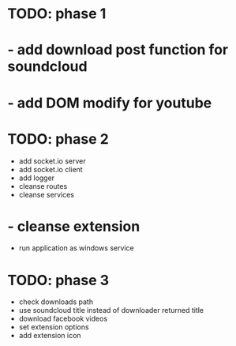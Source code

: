 # TODO: phase 1
# - add download post function for soundcloud
# - add DOM modify for youtube 

# TODO: phase 2
- add socket.io server
- add socket.io client
- add logger 
- cleanse routes
- cleanse services
# - cleanse extension
- run application as windows service


# TODO: phase 3
- check downloads path
- use soundcloud title instead of downloader returned title
- download facebook videos
- set extension options
- add extension icon